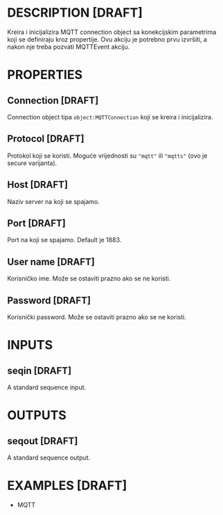 # DESCRIPTION [DRAFT]

Kreira i inicijalizira MQTT connection object sa konekcijskim parametrima koji se definiraju kroz propertije. Ovu akciju je potrebno prvu izvršiti, a nakon nje treba pozvati MQTTEvent akciju.

# PROPERTIES

## Connection [DRAFT]

Connection object tipa `object:MQTTConnection` koji se kreira i inicijalizira.

## Protocol [DRAFT]

Protokol koji se koristi. Moguće vrijednosti su `"mqtt"` ili `"mqtts"` (ovo je secure varijanta).

## Host [DRAFT]

Naziv server na koji se spajamo.

## Port [DRAFT]

Port na koji se spajamo. Default je 1883.

## User name [DRAFT]

Korisničko ime. Može se ostaviti prazno ako se ne koristi.

## Password [DRAFT]

Korisnički password. Može se ostaviti prazno ako se ne koristi.

# INPUTS

## seqin [DRAFT]

A standard sequence input.

# OUTPUTS

## seqout [DRAFT]

A standard sequence output.

# EXAMPLES [DRAFT]

-   MQTT
